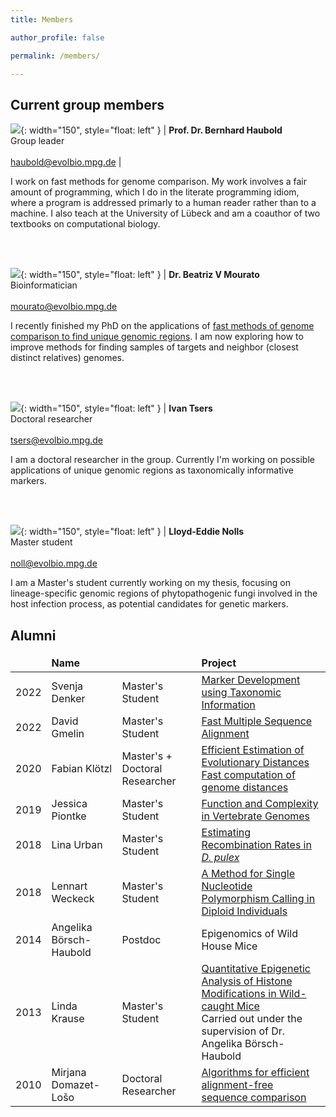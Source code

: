 ```yaml
---
title: Members

author_profile: false

permalink: /members/

---
```

<style>
td, th {
   border: none!important;
}
</style>
 
## Current group members

![](/images/Bernhard.jpg){: width="150", style="float: left" } | **Prof. Dr. Bernhard Haubold** <br>Group leader<br><br>haubold@evolbio.mpg.de |


I work on fast methods for genome comparison. My work involves a fair
amount of programming, which I do in the literate programming idiom,
where a program is addressed primarly to a human reader rather than to
a machine. I also teach at the University of Lübeck and am a coauthor
of two textbooks on computational biology.

<br>
<br>

![](/images/Beatriz.png){: width="150", style="float: left" } |  **Dr. Beatriz V Mourato** <br>Bioinformatician<br><br>mourato@evolbio.mpg.de 

I recently finished my PhD on the applications of [fast methods of
genome comparison to find unique genomic
regions](https://macau.uni-kiel.de/receive/macau_mods_00005514). I
am now exploring how to improve methods for finding samples of targets
and neighbor (closest distinct relatives) genomes.

<br>
<br>

![](/images/Ivan.jpg){: width="150", style="float: left" } |  **Ivan Tsers** <br>Doctoral researcher<br><br>tsers@evolbio.mpg.de 

I am a doctoral researcher in the group. Currently I'm working on
possible applications of unique genomic regions as taxonomically
informative markers.

<br>
<br>

![](/images/Lloyd.jpg){: width="150", style="float: left" } |  **Lloyd-Eddie Nolls** <br>Master student<br><br>noll@evolbio.mpg.de 

I am a Master's student currently working on my thesis, focusing on
lineage-specific genomic regions of phytopathogenic fungi involved in
the host infection process, as potential candidates for genetic
markers.

## Alumni

| | Name | |Project |
|-:|:-|:---|:----|
| 2022 | Svenja Denker | Master's Student| [Marker Development using Taxonomic Information](https://pure.mpg.de/pubman/faces/ViewItemFullPage.jsp?itemId=item_3623541_2)|
| 2022 | David Gmelin |  Master's Student| [Fast Multiple Sequence Alignment](https://pure.mpg.de/rest/items/item_3473414_2/component/file_3473415/content)|
| 2020 | Fabian Klötzl | Master's + Doctoral Researcher| [Efficient Estimation of Evolutionary Distances](https://pure.mpg.de/rest/items/item_2257829_3/component/file_2257827/content) <br>[Fast computation of genome distances](https://pure.mpg.de/pubman/faces/ViewItemOverviewPage.jsp?itemId=item_3275415)|
| 2019 | Jessica Piontke | Master's Student| [Function and Complexity in Vertebrate Genomes](https://pure.mpg.de/pubman/faces/ViewItemFullPage.jsp?itemId=item_3027051_3)|
| 2018 | Lina Urban  | Master's Student |[Estimating Recombination Rates in *D. pulex*](https://pure.mpg.de/pubman/faces/ViewItemFullPage.jsp?itemId=item_3011858_2)|
| 2018 | Lennart Weckeck | Master's Student| [A Method for Single Nucleotide Polymorphism Calling in Diploid Individuals](https://pure.mpg.de/pubman/faces/ViewItemFullPage.jsp?itemId=item_2591101_4)|
| 2014 | Angelika Börsch-Haubold | Postdoc | Epigenomics of Wild House Mice |
| 2013 | Linda Krause | Master's Student| [Quantitative Epigenetic Analysis of Histone Modifications in Wild-caught Mice](https://pure.mpg.de/rest/items/item_1914023_4/component/file_1914022/content) <br>Carried out under the supervision of Dr. Angelika Börsch-Haubold|
| 2010 | Mirjana Domazet-Lošo | Doctoral Researcher| [Algorithms for efficient alignment-free sequence comparison](https://pure.mpg.de/rest/items/item_1505125_1/component/file_1505124/content)|


